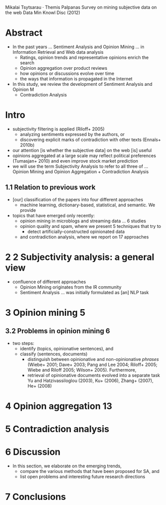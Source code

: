 Mikalai Tsytsarau · Themis Palpanas
Survey on mining subjective data on the web
Data Min Knowl Disc (2012)

# Abstract

* In the past years ... Sentiment Analysis and Opinion Mining ... in
  Information Retrieval and Web data analysis
  * Ratings, opinion trends and representative opinions enrich the search
  * Opinion aggregation over product reviews
  * how opinions or discussions evolve over time
  * the ways that information is propagated in the Internet
* In this study, we review the development of Sentiment Analysis and Opinion M
  + Contradiction Analysis

# Intro

* subjectivity filtering is applied (Riloff+ 2005)
  * analyzing sentiments expressed by the authors, or
  * discovering explicit marks of contradiction with other texts
    (Ennals+ 2010b)
* our attention [is whether the subjective data] on the web [is] useful
* opinions aggregated at a large scale may reflect political preferences
  (Tumasjan+ 2010) and even improve stock market prediction
* we will use the term Subjectivity Analysis to refer to all three of
  ... Opinion Mining and Opinion Aggregation + Contradiction Analysis

## 1.1 Relation to previous work

* [our] classification of the papers into four different approaches
  * machine learning, dictionary-based, statistical, and semantic. We provide
* topics that have emerged only recently:
  * opinion mining in microblogs and streaming data ... 6 studies
  * opinion quality and spam, where we present 5 techniques that try to
    * detect artificially-constructed opinionated data
  * and contradiction analysis, where we report on 17 approaches

# 2 2 Subjectivity analysis: a general view

* confluence of different approaches
  * Opinion Mining originates from the IR community
  * Sentiment Analysis ... was initially formulated as [an] NLP task

# 3 Opinion mining 5

## 3.2 Problems in opinion mining 6

* two steps:
  * identify (topics, opinionative sentences), and
  * classify (sentences, documents)
    * distinguish between opinionative and non-opinionative _phrases_
      (Wiebe+ 2001; Dave+ 2003; Pang and Lee 2004; Riloff+
      2005; Wiebe and Riloff 2005; Wilson+ 2005). Furthermore,
    * retrieval of opinionative documents evolved into a separate task
      Yu and Hatzivassiloglou (2003), Ku+ (2006), Zhang+ (2007),
      He+ (2008)

# 4 Opinion aggregation 13

# 5 Contradiction analysis

# 6 Discussion

* In this section, we elaborate on the emerging trends,
  * compare the various methods that have been proposed for SA, and
  * list open problems and interesting future research directions

# 7 Conclusions
